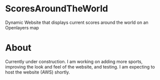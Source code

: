 # ScoresAroundTheWorld
Dynamic Website that displays current scores around the world on an Openlayers map

# About
Currently under construction. I am working on adding more sports, improving the look and feel of the website, and testing. I am expecting to host the website (AWS) shortly.
